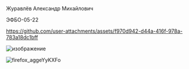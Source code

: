 Журавлёв Александр Михайлович

ЭФБО-05-22

https://github.com/user-attachments/assets/f970d942-d44a-416f-978a-783a18dc1bff

![изображение](https://github.com/user-attachments/assets/861c04da-2527-46ba-9711-cef5c988508f)


![firefox_aggeYyKXFo](https://github.com/user-attachments/assets/dc77ecd4-b43f-4a56-8ee4-15c20d06ae89)

